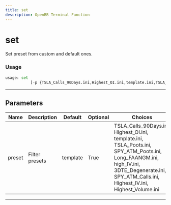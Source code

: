 ```yaml
---
title: set
description: OpenBB Terminal Function
---
```


# set

Set preset from custom and default ones.

### Usage

```python
usage: set
           [-p {TSLA_Calls_90Days.ini,Highest_OI.ini,template.ini,TSLA_Poots.ini,SPY_ATM_Poots.ini,Long_FAANGM.ini,high_IV.ini,3DTE_Degenerate.ini,SPY_ATM_Calls.ini,Highest_IV.ini,Highest_Volume.ini}]
```

---

## Parameters

| Name | Description | Default | Optional | Choices |
| ---- | ----------- | ------- | -------- | ------- |
| preset | Filter presets | template | True | TSLA_Calls_90Days.ini, Highest_OI.ini, template.ini, TSLA_Poots.ini, SPY_ATM_Poots.ini, Long_FAANGM.ini, high_IV.ini, 3DTE_Degenerate.ini, SPY_ATM_Calls.ini, Highest_IV.ini, Highest_Volume.ini |
---

